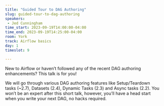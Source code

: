 ```yaml
---
title: "Guided Tour to DAG Authoring"
slug: guided-tour-to-dag-authoring
speakers:
 - Jed Cunningham
time_start: 2023-09-19T14:00:00-04:00
time_end: 2023-09-19T14:25:00-04:00
room: York
track: Airflow basics
day: 1
timeslot: 9

---
```


New to Airflow or haven’t followed any of the recent DAG authoring enhancements? This talk is for you!
 
 
 
 We will go through various DAG authoring features like Setup/Teardown tasks (~2.7), Datasets (2.4), Dynamic Tasks (2.3) and Async tasks (2.2). You won’t be an expert after this short talk, however, you’ll have a head start when you write your next DAG, no hacks required.